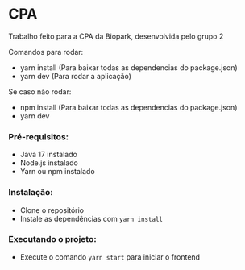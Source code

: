 # CPA
Trabalho feito para a CPA da Biopark, desenvolvida pelo grupo 2

Comandos para rodar:
- yarn install (Para baixar todas as dependencias do package.json)
- yarn dev (Para rodar a aplicação)

Se caso não rodar:
- npm install (Para baixar todas as dependencias do package.json)
- yarn dev


### Pré-requisitos: ###
* Java 17 instalado
* Node.js instalado
* Yarn ou npm instalado

### Instalação: ###
* Clone o repositório
* Instale as dependências com `yarn install`

### Executando o projeto: ###
* Execute o comando `yarn start` para iniciar o frontend